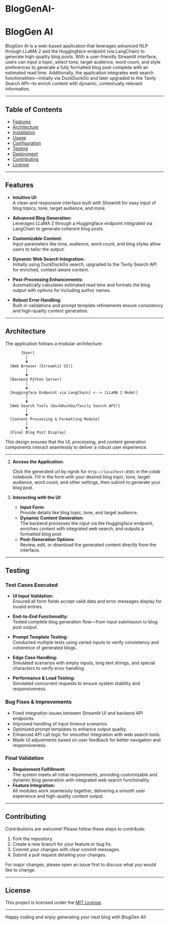 # BlogGenAI-

# BlogGen AI

BlogGen AI is a web-based application that leverages advanced NLP through LLaMA 2 and the Huggingface endpoint (via LangChain) to generate high-quality blog posts. With a user-friendly Streamlit interface, users can input a topic, select tone, target audience, word count, and style preferences to generate a fully formatted blog post complete with an estimated read time. Additionally, the application integrates web search functionalities—initially via DuckDuckGo and later upgraded to the Tavily Search API—to enrich content with dynamic, contextually relevant information.

---

## Table of Contents

- [Features](#features)
- [Architecture](#architecture)
- [Installation](#installation)
- [Usage](#usage)
- [Configuration](#configuration)
- [Testing](#testing)
- [Deployment](#deployment)
- [Contributing](#contributing)
- [License](#license)

---

## Features

- **Intuitive UI:**  
  A clean and responsive interface built with Streamlit for easy input of blog topics, tone, target audience, and more.

- **Advanced Blog Generation:**  
  Leverages LLaMA 2 through a Huggingface endpoint integrated via LangChain to generate coherent blog posts.

- **Customizable Content:**  
  Input parameters like tone, audience, word count, and blog styles allow users to tailor the output.

- **Dynamic Web Search Integration:**  
  Initially using DuckDuckGo search, upgraded to the Tavily Search API for enriched, context-aware content.

- **Post-Processing Enhancements:**  
  Automatically calculates estimated read time and formats the blog output with options for including author names.

- **Robust Error Handling:**  
  Built-in validations and prompt template refinements ensure consistency and high-quality content generation.

---

## Architecture

The application follows a modular architecture:

```
       [User]
         │
         ▼
  [Web Browser (Streamlit UI)]
         │
         ▼
  [Backend Python Server]
         │
         ▼
  [Huggingface Endpoint via LangChain] <--> [LLaMA 2 Model]
         │
         ▼
  [Web Search Tools (DuckDuckGo/Tavily Search API)]
         │
         ▼
  [Content Processing & Formatting Module]
         │
         ▼
  [Final Blog Post Display]
```

This design ensures that the UI, processing, and content generation components interact seamlessly to deliver a robust user experience.

---

2. **Access the Application:**

   Click the generated url by ngrok for `http://localhost:8501` in the colab notebook. Fill in the form with your desired blog topic, tone, target audience, word count, and other settings, then submit to generate your blog post.

3. **Interacting with the UI:**

   - **Input Form:**  
     Provide details like blog topic, tone, and target audience.
   - **Dynamic Content Generation:**  
     The backend processes the input via the Huggingface endpoint, enriches content with integrated web search, and outputs a formatted blog post.
   - **Post-Generation Options:**  
     Review, edit, or download the generated content directly from the interface.

---

## Testing

### Test Cases Executed

- **UI Input Validation:**  
  Ensured all form fields accept valid data and error messages display for invalid entries.

- **End-to-End Functionality:**  
  Tested complete blog generation flow—from input submission to blog post output.

- **Prompt Template Testing:**  
  Conducted multiple tests using varied inputs to verify consistency and coherence of generated blogs.

- **Edge Case Handling:**  
  Simulated scenarios with empty inputs, long text strings, and special characters to verify error handling.

- **Performance & Load Testing:**  
  Simulated concurrent requests to ensure system stability and responsiveness.

### Bug Fixes & Improvements

- Fixed integration issues between Streamlit UI and backend API endpoints.
- Improved handling of input timeout scenarios.
- Optimized prompt templates to enhance output quality.
- Enhanced API call logic for smoother integration with web search tools.
- Made UI adjustments based on user feedback for better navigation and responsiveness.

### Final Validation

- **Requirement Fulfillment:**  
  The system meets all initial requirements, providing customizable and dynamic blog generation with integrated web search functionality.
- **Feature Integration:**  
  All modules work seamlessly together, delivering a smooth user experience and high-quality content output.

---


## Contributing

Contributions are welcome! Please follow these steps to contribute:

1. Fork the repository.
2. Create a new branch for your feature or bug fix.
3. Commit your changes with clear commit messages.
4. Submit a pull request detailing your changes.

For major changes, please open an issue first to discuss what you would like to change.

---

## License

This project is licensed under the [MIT License](LICENSE).

---

Happy coding and enjoy generating your next blog with BlogGen AI!
